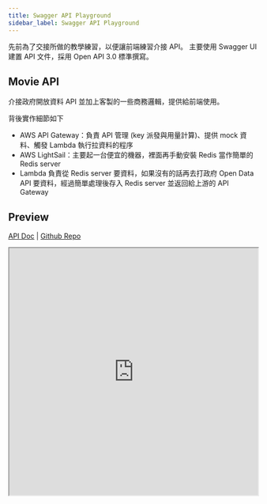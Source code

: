 ```yaml
---
title: Swagger API Playground
sidebar_label: Swagger API Playground
---
```


先前為了交接所做的教學練習，以便讓前端練習介接 API。
主要使用 Swagger UI 建置 API 文件，採用 Open API 3.0 標準撰寫。

## Movie API

介接政府開放資料 API 並加上客製的一些商務邏輯，提供給前端使用。

背後實作細節如下

- AWS API Gateway：負責 API 管理 (key 派發與用量計算)、提供 mock 資料、觸發 Lambda 執行拉資料的程序
- AWS LightSail：主要起一台便宜的機器，裡面再手動安裝 Redis 當作簡單的 Redis server
- Lambda 負責從 Redis server 要資料，如果沒有的話再去打政府 Open Data API 要資料，經過簡單處理後存入 Redis server 並返回給上游的 API Gateway

## Preview

[API Doc](https://einfach-studio.github.io/apim/) | [Github Repo](https://github.com/dazedbear/apim)

<iframe src="https://einfach-studio.github.io/apim/" width="100%" height="500"></iframe>